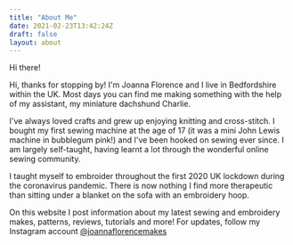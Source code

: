 ```yaml
---
title: "About Me"
date: 2021-02-23T13:42:24Z
draft: false
layout: about
---
```


<head>
<script async src="https://pagead2.googlesyndication.com/pagead/js/adsbygoogle.js?client=ca-pub-2155859976545968"
     crossorigin="anonymous"></script>

</head>

<p class="p-heading">Hi there!</p>

<p class="separator">Hi, thanks for stopping by! I'm Joanna Florence and I live in Bedfordshire within the UK. Most days you can find me making something with the help of my assistant, my miniature dachshund Charlie.

I've always loved crafts and grew up enjoying knitting and cross-stitch. I bought my first sewing machine at the age of 17 (it was a mini John Lewis machine in bubblegum pink!) and I've been hooked on sewing ever since. I am largely self-taught, having learnt a lot through the wonderful online sewing community.

I taught myself to embroider throughout the first 2020 UK lockdown during the coronavirus pandemic. There is now nothing I find more therapeutic than sitting under a blanket on the sofa with an embroidery hoop.

On this website I post information about my latest sewing and embroidery makes, patterns, reviews, tutorials and more! For updates, follow my Instagram account <a href="https://www.instagram.com/joannaflorencemakes">@joannaflorencemakes</a>




</p>


